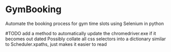 # GymBooking
Automate the booking process for gym time slots using Selenium in python

#TODO
  add a method to automatically update the chromedriver.exe if it becomes out dated
  Possibly collate all css selectors into a dictionary similar to Scheduler.xpaths, just makes it easier to read
